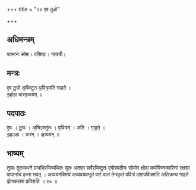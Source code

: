+++
title = "२० एष तुन्नो"

+++
## अधिमन्त्रम्
पवमानः सोमः। वसिष्ठः। गायत्री।

## मन्त्रः
ए॒ष तु॒न्नो अ॒भिष्टु॑तः प॒वित्र॒मति॑ गाहते ।  
र॒क्षो॒हा वार॑म॒व्यय॑म् ॥

## पदपाठः
ए॒षः । तु॒न्नः । अ॒भिऽस्तु॑तः । प॒वित्र॑म् । अति॑ । गा॒ह॒ते॒ ।  
र॒क्षः॒ऽहा । वार॑म् । अ॒व्यय॑म् ॥

## भाष्यम्
तुन्नाः तुदव्यथने ग्रावभिरभिव्यथितः सुतः अतएव सर्वैरभिष्टुतः एषोस्मदीयः सोमोर क्षोहा कर्मविघ्नकारिणां रक्षसां पापानांच हन्ता भवत् । अव्ययमविमयं अव्यवयवभूतं वारं वालं तेनकृतं पवित्रं दशापवित्रमति अतिक्रम्य गाहते द्रोणकलशं प्रविशति ॥ २० ॥